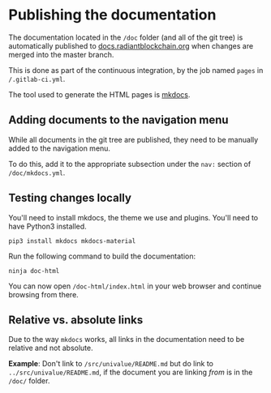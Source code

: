 # Publishing the documentation

The documentation located in the `/doc` folder (and all of the git tree) is
automatically published to [docs.radiantblockchain.org](https://docs.radiantblockchain.org)
when changes are merged into the master branch.

This is done as part of the continuous integration, by the job named `pages`
in `/.gitlab-ci.yml`.

The tool used to generate the HTML pages is [mkdocs](https://www.mkdocs.org).

## Adding documents to the navigation menu

While all documents in the git tree are published, they need to be
manually added to the navigation menu.

To do this, add it to the appropriate subsection under the `nav:` section
of `/doc/mkdocs.yml`.

## Testing changes locally

You'll need to install mkdocs, the theme we use and plugins. You'll need to have
Python3 installed.

```
pip3 install mkdocs mkdocs-material
```

Run the following command to build the documentation:

```
ninja doc-html
```

You can now open `/doc-html/index.html` in your web browser and continue browsing from there.

## Relative vs. absolute links

Due to the way `mkdocs` works, all links in the documentation need to be relative
and not absolute.

**Example**: Don't link to `/src/univalue/README.md` but do link to `../src/univalue/README.md`,
if the document you are linking *from* is in the `/doc/` folder.
